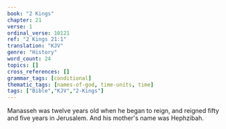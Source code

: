 ```yaml
---
book: "2 Kings"
chapter: 21
verse: 1
ordinal_verse: 10121
ref: "2 Kings 21:1"
translation: "KJV"
genre: "History"
word_count: 24
topics: []
cross_references: []
grammar_tags: [conditional]
thematic_tags: [names-of-god, time-units, time]
tags: ["Bible","KJV","2-Kings"]
---
```

Manasseh was twelve years old when he began to reign, and reigned fifty and five years in Jerusalem. And his mother's name was Hephzibah.
